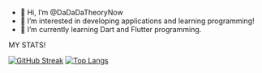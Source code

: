 - 👋 Hi, I’m @DaDaDaTheoryNow
- 👀 I’m interested in developing applications and learning programming!
- 🌱 I’m currently learning Dart and Flutter programming.

MY STATS!

[![GitHub Streak](http://github-readme-streak-stats.herokuapp.com?user=DaDaDaTheoryNow&theme=dark&background=000000)](https://git.io/streak-stats)
[![Top Langs](https://github-readme-stats.vercel.app/api/top-langs/?username=DaDaDaTheoryNow)](https://github.com/anuraghazra/github-readme-stats)
